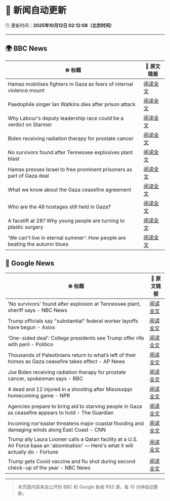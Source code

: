 # 🧠 新闻自动更新

🕒 更新时间：**2025年10月12日 02:12:08（北京时间）**

---

## 🌍 BBC News

| 🌐 标题 | 🔗 原文链接 |
|--------|-------------|
| Hamas mobilises fighters in Gaza as fears of internal violence mount | [阅读全文](https://www.bbc.com/news/articles/ce8482418plo?at_medium=RSS&at_campaign=rss) |
| Paedophile singer Ian Watkins dies after prison attack | [阅读全文](https://www.bbc.com/news/articles/cm2d2me0eljo?at_medium=RSS&at_campaign=rss) |
| Why Labour's deputy leadership race could be a verdict on Starmer | [阅读全文](https://www.bbc.com/news/articles/c4g5nxzzky2o?at_medium=RSS&at_campaign=rss) |
| Biden receiving radiation therapy for prostate cancer | [阅读全文](https://www.bbc.com/news/articles/c1ede670jnyo?at_medium=RSS&at_campaign=rss) |
| No survivors found after Tennessee explosives plant blast | [阅读全文](https://www.bbc.com/news/articles/cx2523997p9o?at_medium=RSS&at_campaign=rss) |
| Hamas presses Israel to free prominent prisoners as part of Gaza deal | [阅读全文](https://www.bbc.com/news/articles/cd727d2ne42o?at_medium=RSS&at_campaign=rss) |
| What we know about the Gaza ceasefire agreement | [阅读全文](https://www.bbc.com/news/articles/cvgqx7ygq41o?at_medium=RSS&at_campaign=rss) |
| Who are the 48 hostages still held in Gaza? | [阅读全文](https://www.bbc.com/news/articles/cpvl9k4mw8no?at_medium=RSS&at_campaign=rss) |
| A facelift at 28? Why young people are turning to plastic surgery | [阅读全文](https://www.bbc.com/news/articles/czxwvr57424o?at_medium=RSS&at_campaign=rss) |
| 'We can't live in eternal summer': How people are beating the autumn blues | [阅读全文](https://www.bbc.com/news/articles/c7492e5x7jzo?at_medium=RSS&at_campaign=rss) |

## 📰 Google News

| 🌐 标题 | 🔗 原文链接 |
|--------|-------------|
| 'No survivors' found after explosion at Tennessee plant, sheriff says - NBC News | [阅读全文](https://news.google.com/rss/articles/CBMihwFBVV95cUxNSG15SjJQQnhWR1NadXZNc3lkX05TeHU2dGZGSVladDZiM0ZZTHg4SzhOalgyVmh2X0hBQTJUbTdOZW1aeUI0cWVRRm9LTFFwenJmLVA3cU9MMzhVcmpzR3FUbmlSMlhobGU2ckpzVEJRQmo2N3o3WHd2Y0pQTHpVME5tTTZwSEXSAVZBVV95cUxOX3JpUHhldkpycnJXSVNKZEczX2x6QXJ1eUZrMDNKTUhJTlFGZFlkeHdDYzFOTGpsdF9tRkhPdmVEWTNKaGRYUlgzdHVwc084UEhKM2hlUQ?oc=5) |
| Trump officials say "substantial" federal worker layoffs have begun - Axios | [阅读全文](https://news.google.com/rss/articles/CBMickFVX3lxTFBrQ2JaWW5VWl84cE9Md0x0dnRYdVVTMXFNWDFfdjh0NW9LSlNxZ0FwOVJQMWxqaEIyN0F4OWJoMHFxWUxXa25HX0hVLUdHZHdiV2hhcngybGhJd2lud1BHX3hhdTExcDhJMHk5emFveGVsZw?oc=5) |
| ‘One-sided deal’: College presidents see Trump offer rife with peril - Politico | [阅读全文](https://news.google.com/rss/articles/CBMikgFBVV95cUxQMlczMnJUUmdNVGJVWld3UFZRdUM5RXRsMzZpWkNKUlBldWEyLUJoVlpaZzlUSXQxOFNhUllWUUtxRm9kMlFUUFBDdkpfMkJDbDZhc2J6YXBTdk9mU2N1MzRPSjlrMW81dzFEd0RXRy1QNmYwZGdtdk5VajQzcXdpUVJLM1E2eWJrdmhzRERSaTdWZw?oc=5) |
| Thousands of Palestinians return to what’s left of their homes as Gaza ceasefire takes effect - AP News | [阅读全文](https://news.google.com/rss/articles/CBMilAFBVV95cUxNMjR4dlVIekdxRzJvSlY5ZlhsZXcySV80MGhvMkxDUkJlOXJkUkU1MENFM0tQSzB6M3VyWFdsbEV0TGhIQVhFVEcxelRtVHpVc3FVQXM1VkNBWUpRZm1oMkh6ZG9GYkxfR2dNazdjOHNlMUZ0U1F1QzBTNzhtVnF5eU9xOTlWTXlvdTNjWDRoMlNGY2tm?oc=5) |
| Joe Biden receiving radiation therapy for prostate cancer, spokesman says - BBC | [阅读全文](https://news.google.com/rss/articles/CBMiWkFVX3lxTE1adEJpR1FYbFJIanNNNTRPNUFjNnE5OFRfdWNJTFlqY0JqUDJQTHdpTG41M3VfbFZxWktMd1NKUEVQWngwSkVfeW5EX2RNRXhxSTlrME01ZXFlQdIBX0FVX3lxTE5kVk03ZkU1MFoyeTR1TEpsMVVPbW5ScExCVWhNMlA4Y1MzSndwVXd2aXBLOXI3UDJrYnQyOVFfVDBsb2VTMUFrRlZ4WGhnQlpIY3owTXlEMElJQlhJUXY0?oc=5) |
| 4 dead and 12 injured in a shooting after Mississippi homecoming game - NPR | [阅读全文](https://news.google.com/rss/articles/CBMiiwFBVV95cUxQUVBWLTVSa3JLcGF4a1FkWl9xZGJsZlYtVmZEUXZVVGwxZWpnUWxyMXN0YmpXRk1yeWxlUE1JNVQtS3hGZGJZZF90OUltcEdNQ0lLU0l1RFFlU2tWejY5THVKS3dOWFVHN3hUUmI1b3VLSlJFQmsyWUxjWjYzZ09WQ0huUlJNMEhDOEtv?oc=5) |
| Agencies prepare to bring aid to starving people in Gaza as ceasefire appears to hold - The Guardian | [阅读全文](https://news.google.com/rss/articles/CBMiywFBVV95cUxNQl9Icklrc0RScDlhSU1yTlVxcnZSWUV5b3dweGdqNXlwWE9rNGFyRHBCMk5hTTVSYzNrZWJsaFlwLS1URzJWMWluUV96ZkNvRlZwY0dUbjNidjBKWjFZbzVYLUxuQzRWYzRkdkl3QjRHWDVtb3dUTTYyYlJVRF9ERjNQRmdjeUxMaWdvN2lXNDJSSHpudzh6T2w2dDNkUmViSzBYdURjVG9uLWpXZk1zT0o2MXdjcHhockNfQnRHZHlEbVlvbkNOMVkzcw?oc=5) |
| Incoming nor’easter threatens major coastal flooding and damaging winds along East Coast - CNN | [阅读全文](https://news.google.com/rss/articles/CBMikgFBVV95cUxQcml4VHNxZ1BhVkJ5cGswS19qckxpbnBCclRIVDNkU1pWUmtzV25CaXlualdPOVlBdVNHdnF6YWRiSVhsTm1Dam9iZTNPY01oc002OWhBSTlURzdqU3dmdlk3MWhMTWViSlI2R08xSVliaHpZOXhvQkZ2ZjduY3h6NEJJRUMwX3FWYkIxYUh2QlBNUQ?oc=5) |
| Trump ally Laura Loomer calls a Qatari facility at a U.S. Air Force base an 'abomination' — Here's what it will actually do - Fortune | [阅读全文](https://news.google.com/rss/articles/CBMikwFBVV95cUxNT2FodkR4bFJZWjV2NlJPd3YtVEp1MDh5UE5kb05GVWhtRlZpSFltWXN2Wng0YWxEb1FjQjUxT0xLT0pIRUtfZ016cFJ3NTQySmdIbjQ5T2IzR3ZpZ2cxSG10ZHBKTTY3WWItOWdMTHF4b1VjU0NVOW53SDlYdlAxbEZfb2o1OWdnQUFFNGRUSENSLXM?oc=5) |
| Trump gets Covid vaccine and flu shot during second check-up of the year - NBC News | [阅读全文](https://news.google.com/rss/articles/CBMitgFBVV95cUxOcnpVZjVILWxfaHJYT0E0NTFDVG9zTjM2d293Rl9YOXBlekFyTXdWRVdlTVZ0bXlUQi1ULVBDaWI4THV6dUlpcXdoTERGZ3hsQmNwZWxzYUxhQzJMYzd0eFAtVFEycl9tdkJ5Ui1jdXcxQTBxeTlMTXAzcXZJd2ZPZ1R6X1lpQXpTRWgxdW1tM3JQMTRMRzBuVC1ndWU0Q3p4cEt6SkFpWFZVVGN0cU1IbzhnMVptQdIBVkFVX3lxTE5UeHdyelB3SWFNQUZmYlNycV9DU0h6dHlOajlZWFA2WHNnMkRMVmlvQjlVbV9LMkR6ZDJoUFpRQlU5UzlOZ0ZHb01Eem1OUjVYejIxX0RR?oc=5) |

---
> 本页面内容来自公开的 BBC 和 Google 新闻 RSS 源，每 10 分钟自动更新。
